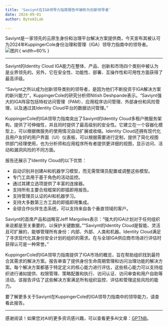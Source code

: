 ```yaml
---
title: 'Saviynt在IGA领导力指南报告中被称为创新领导者'
date: 2024-09-01
author: ByteAILab

---
```


Saviynt是一家领先的云原生身份和治理平台解决方案提供商，今天宣布其被认可为2024年KuppingerCole身份治理和管理（IGA）领导力指南中的领导者。![图片](https://ai-techpark.com/wp-content/uploads/2024/08/Saviynt-N-960x540.jpg){ width=60% }

---
Saviynt的Identity Cloud IGA能力在整体、产品、创新和市场四个类别中被认为是业界领先的。另外，它在安全性、功能性、部署、互操作性和可用性方面获得了最高评级。

“Saviynt之所以成为创新领导类别的领导者，是因为他们不断投资于IGA解决方案的新兴能力”，KuppingerCole的研究分析师Nitish Deshpande表示。“Saviynt强大的IGA阵容包括特权访问管理（PAM）、应用程序访问管理、外部身份和风险管理，以及通过其Identity Cloud平台的数据访问管理。”

KuppingerCole的IGA领导力指南突出了Saviynt的Identity Cloud多租户微服务架构，提供了可伸缩性，并且同时提供了最高级别的安全性。它建立在一个容器化模型上，可以根据微服务的使用情况自动扩展或收缩。Identity Cloud还拥有现代化且用户友好的用户界面（UI）仪表板，可以根据需要进行定制，提供了简化视图供部门经理使用，也为分析师和应用程序所有者提供更详细的视图，显示访问、活动和漏洞风险的不同方面。

报告还展示了Identity Cloud的以下优势：
- 自动识别并创建AI和机器学习模型，而无需管理员配置或调整这些模型。
- 专门工具用于基于角色的活动监控。
- 通过其建立选项提供了丰富的连接器。
- 支持所有主要合规框架的即插即用报告。
- 支持管理员认证的AI和机器学习。
- 支持大多数第三方工具的即插即用集成。
- 全球合作伙伴生态系统，可以支持来自各个垂直领域的客户。

Saviynt的首席产品和战略官Jeff Margolies表示：“强大的IGA计划对于任何组织来说都是至关重要的，以保护关键数据。”“Saviynt的Identity Cloud是智能、灵活且可扩展的，能够管理所有身份：内部、外部、人类和机器。Identity Cloud满足了寻求现代化其身份安全计划的组织的需求。在与全球IGA供应商市场进行评估时获得认可是一种荣誉。”

KuppingerCole的IGA领导力指南提供了IGA市场的概览，旨在帮助组织找到最符合其需求的解决方案。报告审查了提供身份生命周期管理和访问治理功能的解决方案。每个解决方案都基于特定定义的核心能力进行评估，这些核心能力可以支持组织进行诸如提供、权限管理、策略配置和执行、访问认证、访问审查和用户自助等活动。该报告评估了这些解决方案满足所有组织监控、评估和管理这些风险的能力。

要了解更多关于Saviynt在KuppingerCole的IGA领导力指南中的领导能力，请查看此报告。

---
感谢阅读！如果您对AI的更多资讯感兴趣，可以查看更多AI文章：[GPTNB](https://gptnb.com)。